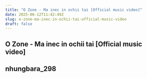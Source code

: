 ```yaml
---
title: "O Zone - Ma inec in ochii tai [Official music video]"
date: 2025-06-12T11:42:49Z
slug: o-zone-ma-inec-in-ochii-tai-official-music-video
draft: false
---
```


## O Zone - Ma inec in ochii tai [Official music video]

## nhungbara_298

